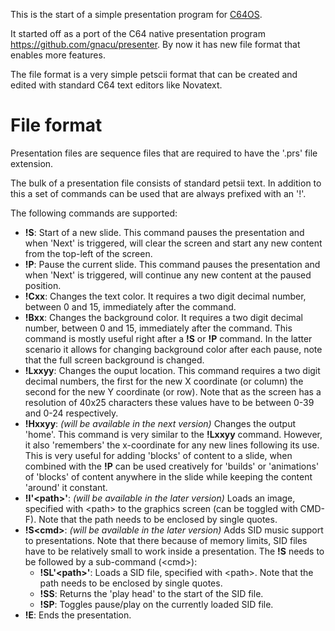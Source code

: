 This is the start of a simple presentation program for [C64OS](https://c64os.com). 

It started off as a port of the C64 native presentation program https://github.com/gnacu/presenter.
By now it has new file format that enables more features.

The file format is a very simple petscii format that can be created and edited with standard C64 text editors like Novatext.

# File format
Presentation files are sequence files that are required to have the '.prs' file extension.

The bulk of a presentation file consists of standard petsii text. In addition to this a set of commands can be used that are always prefixed with an '!'.

The following commands are supported:
* __!S__: Start of a new slide. This command pauses the presentation and when 'Next' is triggered, will clear the screen and start any new content from the top-left of the screen.
* __!P__: Pause the current slide. This command pauses the presentation and when 'Next' is triggered, will continue any new content at the paused position.
* __!Cxx__: Changes the text color. It requires a two digit decimal number, between 0 and 15, immediately after the command.
* __!Bxx__: Changes the background color. It requires a two digit decimal number, between 0 and 15, immediately after the command. This command is mostly useful right after a __!S__ or __!P__ command. In the latter scenario it allows for changing background color after each pause, note that the full screen background is changed.
* __!Lxxyy__: Changes the ouput location. This command requires a two digit decimal numbers, the first for the new X coordinate (or column) the second for the new Y coordinate (or row). Note that as the screen has a resolution of 40x25 characters these values have to be between 0-39 and 0-24 respectively.
* __!Hxxyy__: _(will be available in the next version)_ Changes the output 'home'. This command is very similar to the __!Lxxyy__ command. However, it also 'remembers' the x-coordinate for any new lines following its use. This is very useful for adding 'blocks' of content to a slide, when combined with the __!P__ can be used creatively for 'builds' or 'animations' of 'blocks' of content anywhere in the slide while keeping the content 'around' it constant.
* __!I'\<path\>'__: _(will be available in the later version)_ Loads an image, specified with \<path\> to the graphics screen (can be toggled with CMD-F). Note that the path needs to be enclosed by single quotes.
* __!S\<cmd\>__: _(will be available in the later version)_ Adds SID music support to presentations. Note that there because of memory limits, SID files have to be relatively small to work inside a presentation. The __!S__ needs to be followed by a sub-command (\<cmd\>):
  *  __!SL'\<path\>'__: Loads a SID file, specified with \<path\>. Note that the path needs to be enclosed by single quotes.
  *  __!SS__: Returns the 'play head' to the start of the SID file.
  *  __!SP__: Toggles pause/play on the currently loaded SID file.
* __!E__: Ends the presentation.

